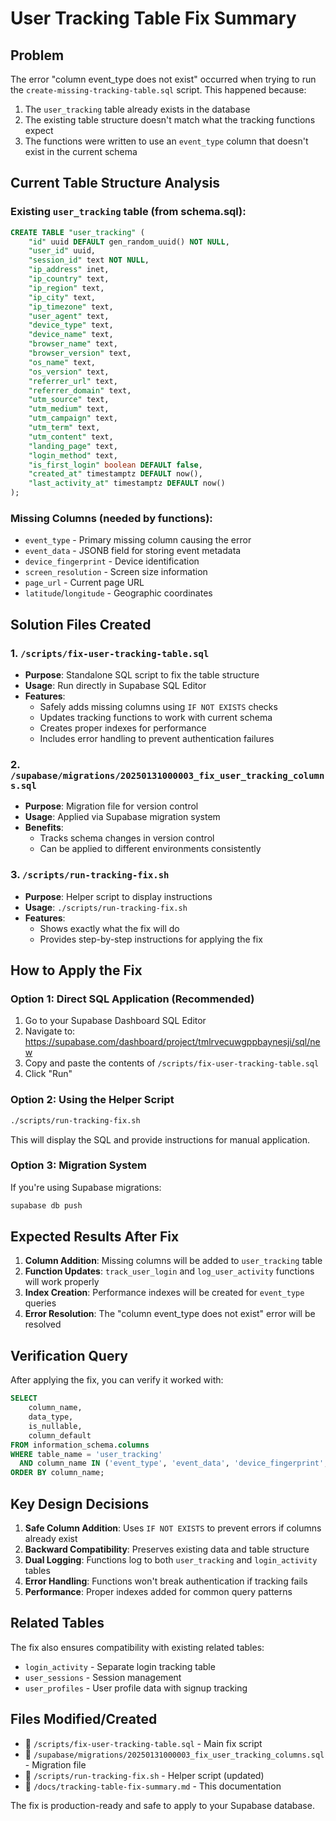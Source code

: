 # User Tracking Table Fix Summary

## Problem

The error "column event_type does not exist" occurred when trying to run the `create-missing-tracking-table.sql` script. This happened because:

1. The `user_tracking` table already exists in the database
2. The existing table structure doesn't match what the tracking functions expect
3. The functions were written to use an `event_type` column that doesn't exist in the current schema

## Current Table Structure Analysis

### Existing `user_tracking` table (from schema.sql):

```sql
CREATE TABLE "user_tracking" (
    "id" uuid DEFAULT gen_random_uuid() NOT NULL,
    "user_id" uuid,
    "session_id" text NOT NULL,
    "ip_address" inet,
    "ip_country" text,
    "ip_region" text,
    "ip_city" text,
    "ip_timezone" text,
    "user_agent" text,
    "device_type" text,
    "device_name" text,
    "browser_name" text,
    "browser_version" text,
    "os_name" text,
    "os_version" text,
    "referrer_url" text,
    "referrer_domain" text,
    "utm_source" text,
    "utm_medium" text,
    "utm_campaign" text,
    "utm_term" text,
    "utm_content" text,
    "landing_page" text,
    "login_method" text,
    "is_first_login" boolean DEFAULT false,
    "created_at" timestamptz DEFAULT now(),
    "last_activity_at" timestamptz DEFAULT now()
);
```

### Missing Columns (needed by functions):

- `event_type` - Primary missing column causing the error
- `event_data` - JSONB field for storing event metadata
- `device_fingerprint` - Device identification
- `screen_resolution` - Screen size information
- `page_url` - Current page URL
- `latitude`/`longitude` - Geographic coordinates

## Solution Files Created

### 1. `/scripts/fix-user-tracking-table.sql`

- **Purpose**: Standalone SQL script to fix the table structure
- **Usage**: Run directly in Supabase SQL Editor
- **Features**:
  - Safely adds missing columns using `IF NOT EXISTS` checks
  - Updates tracking functions to work with current schema
  - Creates proper indexes for performance
  - Includes error handling to prevent authentication failures

### 2. `/supabase/migrations/20250131000003_fix_user_tracking_columns.sql`

- **Purpose**: Migration file for version control
- **Usage**: Applied via Supabase migration system
- **Benefits**:
  - Tracks schema changes in version control
  - Can be applied to different environments consistently

### 3. `/scripts/run-tracking-fix.sh`

- **Purpose**: Helper script to display instructions
- **Usage**: `./scripts/run-tracking-fix.sh`
- **Features**:
  - Shows exactly what the fix will do
  - Provides step-by-step instructions for applying the fix

## How to Apply the Fix

### Option 1: Direct SQL Application (Recommended)

1. Go to your Supabase Dashboard SQL Editor
2. Navigate to: https://supabase.com/dashboard/project/tmlrvecuwgppbaynesji/sql/new
3. Copy and paste the contents of `/scripts/fix-user-tracking-table.sql`
4. Click "Run"

### Option 2: Using the Helper Script

```bash
./scripts/run-tracking-fix.sh
```

This will display the SQL and provide instructions for manual application.

### Option 3: Migration System

If you're using Supabase migrations:

```bash
supabase db push
```

## Expected Results After Fix

1. **Column Addition**: Missing columns will be added to `user_tracking` table
2. **Function Updates**: `track_user_login` and `log_user_activity` functions will work properly
3. **Index Creation**: Performance indexes will be created for `event_type` queries
4. **Error Resolution**: The "column event_type does not exist" error will be resolved

## Verification Query

After applying the fix, you can verify it worked with:

```sql
SELECT
    column_name,
    data_type,
    is_nullable,
    column_default
FROM information_schema.columns
WHERE table_name = 'user_tracking'
  AND column_name IN ('event_type', 'event_data', 'device_fingerprint', 'page_url')
ORDER BY column_name;
```

## Key Design Decisions

1. **Safe Column Addition**: Uses `IF NOT EXISTS` to prevent errors if columns already exist
2. **Backward Compatibility**: Preserves existing data and table structure
3. **Dual Logging**: Functions log to both `user_tracking` and `login_activity` tables
4. **Error Handling**: Functions won't break authentication if tracking fails
5. **Performance**: Proper indexes added for common query patterns

## Related Tables

The fix also ensures compatibility with existing related tables:

- `login_activity` - Separate login tracking table
- `user_sessions` - Session management
- `user_profiles` - User profile data with signup tracking

## Files Modified/Created

-  `/scripts/fix-user-tracking-table.sql` - Main fix script
-  `/supabase/migrations/20250131000003_fix_user_tracking_columns.sql` - Migration file
-  `/scripts/run-tracking-fix.sh` - Helper script (updated)
-  `/docs/tracking-table-fix-summary.md` - This documentation

The fix is production-ready and safe to apply to your Supabase database.
